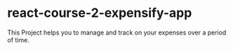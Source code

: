 # react-course-2-expensify-app
This Project helps you to manage and track on your expenses over a period of time.
